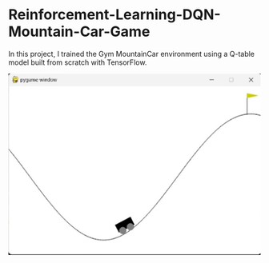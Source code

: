 # Reinforcement-Learning-DQN-Mountain-Car-Game

In this project, I trained the Gym MountainCar environment using a Q-table model built from scratch with TensorFlow.

[![Training demonstration](./thumbnail.png)](https://github.com/SohailaKandil/Reinforcement-Learning-Q_table-Mountain-Car-Game/blob/main/mountain%20car%20training%20demonestration%20.mp4)



